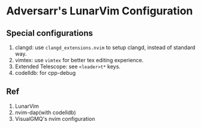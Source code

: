 # Adversarr's LunarVim Configuration

## Special configurations

1. clangd: use `clangd_extensions.nvim` to setup clangd, instead of standard way.
2. vimtex: use `vimtex`  for better tex editing experience.
3. Extended Telescope: see `<leader>t*` keys.
4. codelldb: for cpp-debug

## Ref

1. LunarVim
2. nvim-dap(with codelldb)
3. VisualGMQ's nvim configuration

